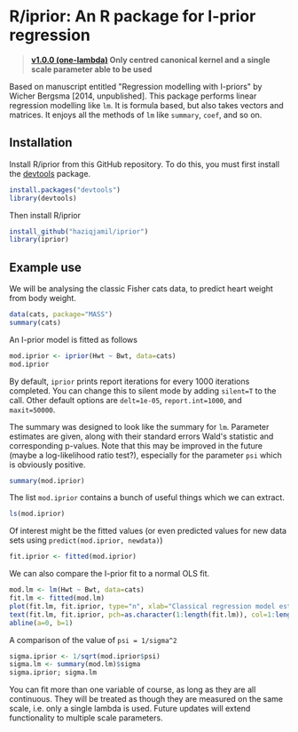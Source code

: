 # R/iprior: An R package for I-prior regression

>**[v1.0.0 (one-lambda)](https://github.com/haziqjamil/iprior/releases/tag/v1.0.0) Only centred canonical kernel and a single scale parameter able to be used**

Based on manuscript entitled "Regression modelling with I-priors" by Wicher Bergsma [2014, unpublished]. This package performs linear regression modelling like `lm`. It is formula based, but also takes vectors and matrices. It enjoys all the methods of `lm` like `summary`, `coef`, and so on.

## Installation
Install R/iprior from this GitHub repository. To do this, you must first install the [devtools](https://github.com/hadley/devtools) package.

```r
install.packages("devtools")
library(devtools)
```

Then install R/iprior

```r
install_github("haziqjamil/iprior")
library(iprior)
```

## Example use
We will be analysing the classic Fisher cats data, to predict heart weight from body weight.

```r
data(cats, package="MASS")
summary(cats)
```

An I-prior model is fitted as follows
```r
mod.iprior <- iprior(Hwt ~ Bwt, data=cats)
mod.iprior
```

By default, `iprior` prints report iterations for every 1000 iterations completed. You can change this to silent mode by adding `silent=T` to the call. Other default options are `delt=1e-05`, `report.int=1000`, and `maxit=50000`.

The summary was designed to look like the summary for `lm`. Parameter estimates are given, along with their standard errors Wald's statistic and corresponding p-values. Note that this may be improved in the future (maybe a log-likelihood ratio test?), especially for the parameter `psi` which is obviously positive.
```r
summary(mod.iprior)
```

The list `mod.iprior` contains a bunch of useful things which we can extract.
```r
ls(mod.iprior)
```

Of interest might be the fitted values (or even predicted values for new data sets using `predict(mod.iprior, newdata)`)
```r
fit.iprior <- fitted(mod.iprior)
```

We can also compare the I-prior fit to a normal OLS fit.
```r
mod.lm <- lm(Hwt ~ Bwt, data=cats)
fit.lm <- fitted(mod.lm)
plot(fit.lm, fit.iprior, type="n", xlab="Classical regression model estimates", ylab="I-prior estimates", main="Comparison between I-prior and classical regression predicted values")
text(fit.lm, fit.iprior, pch=as.character(1:length(fit.lm)), col=1:length(fit.lm), cex=0.7)
abline(a=0, b=1)
```

A comparison of the value of `psi = 1/sigma^2`
```r
sigma.iprior <- 1/sqrt(mod.iprior$psi)
sigma.lm <- summary(mod.lm)$sigma
sigma.iprior; sigma.lm
```

You can fit more than one variable of course, as long as they are all continuous. They will be treated as though they are measured on the same scale, i.e. only a single lambda is used. Future updates will extend functionality to multiple scale parameters.
